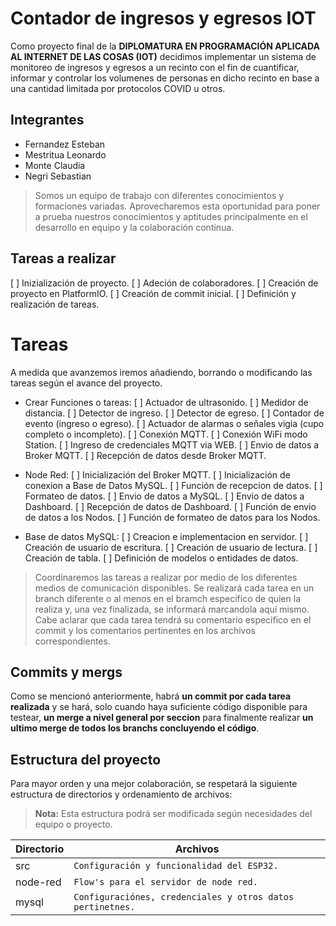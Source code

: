 # Contador de ingresos y egresos IOT

Como proyecto final de la **DIPLOMATURA EN PROGRAMACIÓN APLICADA AL INTERNET DE LAS COSAS (IOT)** decidimos implementar un sistema de monitoreo de ingresos y egresos a un recinto con el fin de cuantificar, informar y controlar los volumenes de personas en dicho recinto en base a una cantidad limitada por protocolos COVID u otros. 

## Integrantes
* Fernandez Esteban
* Mestritua Leonardo
* Monte Claudia
* Negri Sebastian

> Somos un equipo de trabajo con diferentes conocimientos y formaciones variadas. Aprovecharemos esta oportunidad para poner a prueba nuestros conocimientos y aptitudes principalmente en el desarrollo en equipo y la colaboración continua.


## Tareas a realizar

[ ] Inizialización de proyecto.
[ ] Adeción de colaboradores.
[ ] Creación de proyecto en PlatformIO.
[ ] Creación de commit inicial.
[ ] Definición y realización de tareas.


# Tareas

A medida que avanzemos iremos añadiendo, borrando o modificando las tareas según el avance del proyecto.
- Crear Funciones o tareas:
[ ] Actuador de ultrasonido.
[ ] Medidor de distancia.
[ ] Detector de ingreso.
[ ] Detector de egreso.
[ ] Contador de evento (ingreso o egreso).
[ ] Actuador de alarmas o señales vigia (cupo completo o incompleto).
[ ] Conexión MQTT.
[ ] Conexión WiFi modo Station.
[ ] Ingreso de credenciales MQTT via WEB.
[ ] Envio de datos a Broker MQTT.
[ ] Recepción de datos desde Broker MQTT.

- Node Red:
[ ] Inicialización del Broker MQTT.
[ ] Inicialización de conexion a Base de Datos MySQL.
[ ] Función de recepcion de datos.
[ ] Formateo de datos.
[ ] Envio de datos a MySQL.
[ ] Envio de datos a Dashboard.
[ ] Recepción de datos de Dashboard.
[ ] Función de envio de datos a los Nodos.
[ ] Función de formateo de datos para los Nodos.

- Base de datos MySQL:
[ ] Creacion e implementacion en servidor.
[ ] Creación de usuario de escritura.
[ ] Creación de usuario de lectura.
[ ] Creación de tabla.
[ ] Definición de modelos o entidades de datos.

> Coordinaremos las tareas a realizar por medio de los diferentes medios de comunicación disponibles.
Se realizará cada tarea en un branch diferente o al menos en el bramch especifico de quien la realiza y, una vez finalizada, se informará marcandola aquí mismo.
Cabe aclarar que cada tarea tendrá su comentario especifico en el commit y los comentarios pertinentes en los archivos correspondientes.

## Commits y mergs

Como se mencionó anteriormente, habrá **un commit por cada tarea realizada** y se hará, solo cuando haya suficiente código disponible para testear, **un merge a nivel general por seccion** para finalmente realizar **un ultimo merge de todos los branchs concluyendo el código**.


## Estructura del proyecto

Para mayor orden y una mejor colaboración, se respetará la siguiente estructura de directorios y ordenamiento de archivos:

> **Nota:** Esta estructura podrá ser modificada según necesidades del equipo o proyecto.



|Directorio|Archivos|
|-|-|
|src|`Configuración y funcionalidad del ESP32.`|
|node-red|`Flow's para el servidor de node red.`|
|mysql|`Configuraciónes, credenciales y otros datos pertinetnes.`|